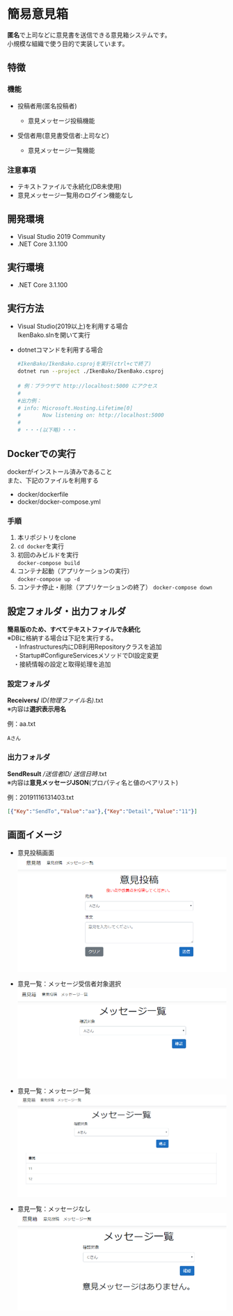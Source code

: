 # 簡易意見箱
**匿名**で上司などに意見書を送信できる意見箱システムです。  
小規模な組織で使う目的で実装しています。

## 特徴
### 機能
* 投稿者用(匿名投稿者)
  * 意見メッセージ投稿機能

* 受信者用(意見書受信者:上司など)
  * 意見メッセージ一覧機能

### 注意事項
* テキストファイルで永続化(DB未使用)
* 意見メッセージ一覧用のログイン機能なし

## 開発環境
* Visual Studio 2019 Community
* .NET Core 3.1.100

## 実行環境
* .NET Core 3.1.100

## 実行方法
* Visual Studio(2019以上)を利用する場合  
   IkenBako.slnを開いて実行

* dotnetコマンドを利用する場合  
   ```sh
   #IkenBako/IkenBako.csprojを実行(ctrl+cで終了)
   dotnet run --project ./IkenBako/IkenBako.csproj

   # 例：ブラウザで http://localhost:5000 にアクセス
   #
   #出力例：
   # info: Microsoft.Hosting.Lifetime[0]
   #       Now listening on: http://localhost:5000
   #
   # ・・・(以下略)・・・

  ```

## Dockerでの実行
dockerがインストール済みであること  
また、下記のファイルを利用する
* docker/dockerfile
* docker/docker-compose.yml

### 手順
1. 本リポジトリをclone
2. ```cd docker```を実行
3. 初回のみビルドを実行  
   ```docker-compose build```
4. コンテナ起動（アプリケーションの実行）  
   ```docker-compose up -d```
5. コンテナ停止・削除（アプリケーションの終了）
   ```docker-compose down```


## 設定フォルダ・出力フォルダ
**簡易版のため、すべてテキストファイルで永続化**  
※DBに格納する場合は下記を実行する。  
  　・Infrastructures内にDB利用Repositoryクラスを追加  
  　・Startup#ConfigureServicesメソッドでDI設定変更  
  　・接続情報の設定と取得処理を追加

### 設定フォルダ  
   **Receivers/** *ID(物理ファイル名)*.txt  
   ※内容は**選択表示用名**  
     
   例：aa.txt  
   ```
   Aさん
   ```

### 出力フォルダ  
   **SendResult** */送信者ID/* *送信日時*.txt  
   ※内容は**意見メッセージJSON**(プロパティ名と値のペアリスト)  
     
   例：20191116131403.txt
   ```json
   [{"Key":"SendTo","Value":"aa"},{"Key":"Detail","Value":"11"}]
   ```

## 画面イメージ
* 意見投稿画面  
  ![](doc/images/send_message.png)  

* 意見一覧：メッセージ受信者対象選択  
   ![](doc/images/message_list1.png)  

* 意見一覧：メッセージ一覧  
  ![](doc/images/message_list2.png)  

* 意見一覧：メッセージなし  
  ![](doc/images/message_list3.png)  
